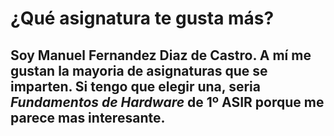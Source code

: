 # ¿Qué asignatura te gusta más?
Soy Manuel Fernandez Diaz de Castro. A mí me gustan la mayoria de **asignaturas** que se imparten. Si tengo que elegir una, seria ___Fundamentos de Hardware___ de 1º ASIR porque me parece mas interesante. 
---

